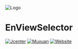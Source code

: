 ![Logo](https://raw.githubusercontent.com/leotyndale/EnFloatingView/master/preview/logo.png)

EnViewSelector
==========================
[![Jcenter](https://img.shields.io/badge/Jcenter-v1.0-brightgreen.svg?style=flat)](https://bintray.com/leotyndale/Muxuan/EnFloatingView)
[![Muxuan](https://img.shields.io/badge/PoweredBy-Muxuan-green.svg?style=flat)](http://www.imuxuan.com/)
[![Website](https://img.shields.io/website-up-down-green-red/https/shields.io.svg?label=Blog)](http://blog.imuxuan.com)
